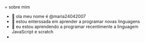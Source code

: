 = sobre mim

- 👋 ola meu nome é @maria24042007
- 👀 estou enterssada em aprender a programar novas linguagens
- 🌱 eu estou aprendendo a programar recentimente a linguagem JavaScript e scratch
- 

<!---
maria24042007/maria24042007 is a ✨ special ✨ repository because its `README.md` (this file) appears on your GitHub profile.
You can click the Preview link to take a look at your changes.
--->
